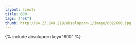 ```yaml
--- 
layout: sieutv
title: 600
tags: ["0k"]
thumb: http://94.23.248.219/absoluporn-1/image/002/600.jpg
---
```

{% include absoluporn key="600" %} 
